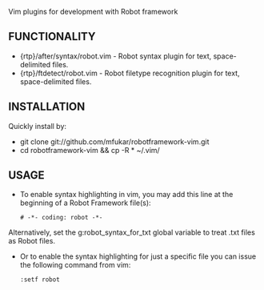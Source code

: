 Vim plugins for development with Robot framework

FUNCTIONALITY
------------------------------------------
 * {rtp}/after/syntax/robot.vim - Robot syntax plugin for text, space-delimited files.
 * {rtp}/ftdetect/robot.vim     - Robot filetype recognition plugin for text, space-delimited files.

INSTALLATION
------------------------------------------
Quickly install by:

 * git clone git://github.com/mfukar/robotframework-vim.git
 * cd robotframework-vim && cp -R * ~/.vim/

USAGE
------------------------------------------
 * To enable syntax highlighting in vim, you may add this line at the beginning
   of a Robot Framework file(s):

    `# -*- coding: robot -*-`

Alternatively, set the g:robot_syntax_for_txt global variable to treat .txt
files as Robot files.

 * Or to enable the syntax highlighting for just a specific file you can issue the following command from vim:

    `:setf robot`
